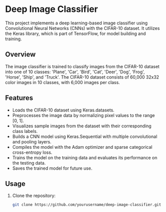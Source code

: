 # Deep Image Classifier

This project implements a deep learning-based image classifier using Convolutional Neural Networks (CNNs) with the CIFAR-10 dataset. It utilizes the Keras library, which is part of TensorFlow, for model building and training.

## Overview

The image classifier is trained to classify images from the CIFAR-10 dataset into one of 10 classes: 'Plane', 'Car', 'Bird', 'Cat', 'Deer', 'Dog', 'Frog', 'Horse', 'Ship', and 'Truck'. The CIFAR-10 dataset consists of 60,000 32x32 color images in 10 classes, with 6,000 images per class.

## Features

- Loads the CIFAR-10 dataset using Keras.datasets.
- Preprocesses the image data by normalizing pixel values to the range [0, 1].
- Visualizes sample images from the dataset with their corresponding class labels.
- Builds a CNN model using Keras.Sequential with multiple convolutional and pooling layers.
- Compiles the model with the Adam optimizer and sparse categorical cross-entropy loss.
- Trains the model on the training data and evaluates its performance on the testing data.
- Saves the trained model for future use.

## Usage

1. Clone the repository:

   ```bash
   git clone https://github.com/yourusername/deep-image-classifier.git

